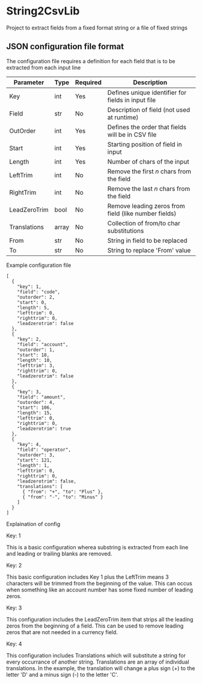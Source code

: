 # String2CsvLib
Project to extract fields from a fixed format string or a file of fixed strings

## JSON configuration file format

The configuration file requires a definition for each field that is to be extracted from each input line

| Parameter    | Type  | Required | Description |
| ---          | ---   | ---      | ---         |
| Key          | int   | Yes      | Defines unique identifier for fields in input file |
| Field        | str   | No       | Description of field (not used at runtime) |
| OutOrder     | int   | Yes      | Defines the order that fields will be in CSV file
| Start        | int   | Yes      | Starting position of field in input |
| Length       | int   | Yes      | Number of chars of the input |
| LeftTrim     | int   | No       | Remove the first _n_ chars from the field |
| RightTrim    | int   | No       | Remove the last _n_ chars from the field |
| LeadZeroTrim | bool  | No       | Remove leading zeros from field (like number fields) |
| Translations | array | No       | Collection of from/to char substitutions |
|   From       | str   | No       | String in field to be replaced |
|   To         | str   | No       | String to replace 'From' value |

Example configuration file

```
[
  {
    "key": 1,
    "field": "code",
    "outorder": 2,
    "start": 0,
    "length": 5,
    "lefttrim": 0,
    "righttrim": 0,
    "leadzerotrim": false
  },
  {
    "key": 2,
    "field": "account",
    "outorder": 1,
    "start": 18,
    "length": 10,
    "lefttrim": 3,
    "righttrim": 0,
    "leadzerotrim": false
  },
  {
    "key": 3,
    "field": "amount",
    "outorder": 4,
    "start": 106,
    "length": 15,
    "lefttrim": 0,
    "righttrim": 0,
    "leadzerotrim": true
  },
  {
    "key": 4,
    "field": "operator",
    "outorder": 3,
    "start": 121,
    "length": 1,
    "lefttrim": 0,
    "righttrim": 0,
    "leadzerotrim": false,
    "translations": [
      { "from": "+", "to": "Plus" },
      { "from": "-", "to": "Minus" }
    ]
  }
]
```

Explaination of config

Key: 1

This is a basic configuration wherea substring is extracted from each line and leading or trailing blanks are removed.

Key: 2

This basic configuration includes Key 1 plus the LeftTrim means 3 characters will be trimmed from the beginning of the value. This can occus when something like an account number has some fixed number of leading zeros.

Key: 3

This configuration includes the LeadZeroTrim item that strips all the leading zeros from the beginning of a field. This can be used to remove leading zeros that are not needed in a currency field.

Key: 4

This configuration includes Translations which will substitute a string for every occurrance of another string. Translations are an array of individual translations. In the example, the translation will change a plus sign (+) to the letter 'D' and a minus sign (-) to the letter 'C'.